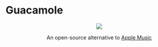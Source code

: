# Guacamole

<p align="center"> 
<img src="https://github.com/bmc08gt/upgraded-guacamole/blob/master/app/src/main/res/mipmap-xxxhdpi/ic_launcher_round.png">
</p>

<p align="center">An open-source alternative to <a href="https://www.apple.com/apple-music/">Apple Music</a></p>


